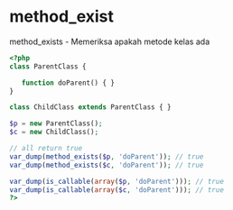 # method_exist
method_exists - Memeriksa apakah metode kelas ada

```php
<?php
class ParentClass {

   function doParent() { }
}

class ChildClass extends ParentClass { }

$p = new ParentClass();
$c = new ChildClass();

// all return true
var_dump(method_exists($p, 'doParent')); // true
var_dump(method_exists($c, 'doParent')); // true

var_dump(is_callable(array($p, 'doParent'))); // true
var_dump(is_callable(array($c, 'doParent'))); // true
?>
```